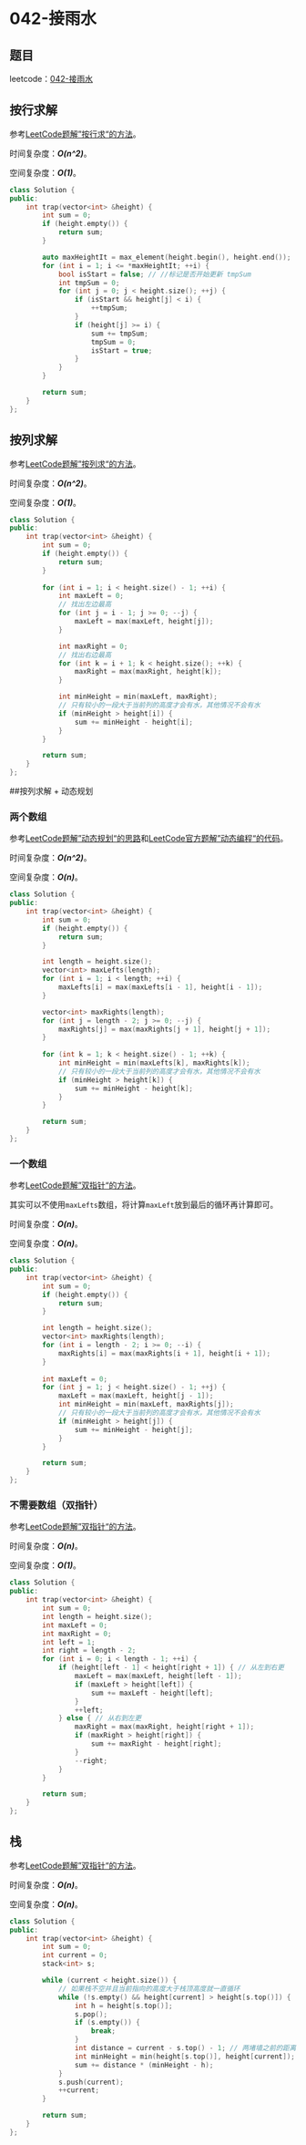 # 042-接雨水

## 题目

leetcode：[042-接雨水](https://leetcode-cn.com/problems/trapping-rain-water/)

## 按行求解

参考[LeetCode题解”按行求“的方法](https://leetcode-cn.com/problems/trapping-rain-water/solution/xiang-xi-tong-su-de-si-lu-fen-xi-duo-jie-fa-by-w-8/)。

时间复杂度：***O(n^2)***。

空间复杂度：***O(1)***。

```c++
class Solution {
public:
    int trap(vector<int> &height) {
        int sum = 0;
        if (height.empty()) {
            return sum;
        }

        auto maxHeightIt = max_element(height.begin(), height.end());
        for (int i = 1; i <= *maxHeightIt; ++i) {
            bool isStart = false; // //标记是否开始更新 tmpSum
            int tmpSum = 0;
            for (int j = 0; j < height.size(); ++j) {
                if (isStart && height[j] < i) {
                    ++tmpSum;
                }
                if (height[j] >= i) {
                    sum += tmpSum;
                    tmpSum = 0;
                    isStart = true;
                }
            }
        }

        return sum;
    }
};
```

## 按列求解

参考[LeetCode题解”按列求“的方法](https://leetcode-cn.com/problems/trapping-rain-water/solution/xiang-xi-tong-su-de-si-lu-fen-xi-duo-jie-fa-by-w-8/)。

时间复杂度：***O(n^2)***。

空间复杂度：***O(1)***。

```c++
class Solution {
public:
    int trap(vector<int> &height) {
        int sum = 0;
        if (height.empty()) {
            return sum;
        }
        
        for (int i = 1; i < height.size() - 1; ++i) {
            int maxLeft = 0;
            // 找出左边最高
            for (int j = i - 1; j >= 0; --j) {
                maxLeft = max(maxLeft, height[j]);
            }

            int maxRight = 0;
            // 找出右边最高
            for (int k = i + 1; k < height.size(); ++k) {
                maxRight = max(maxRight, height[k]);
            }

            int minHeight = min(maxLeft, maxRight);
            // 只有较小的一段大于当前列的高度才会有水，其他情况不会有水
            if (minHeight > height[i]) {
                sum += minHeight - height[i];
            }
        }

        return sum;
    }
};
```

##按列求解 + 动态规划

### 两个数组

参考[LeetCode题解”动态规划“的思路](https://leetcode-cn.com/problems/trapping-rain-water/solution/xiang-xi-tong-su-de-si-lu-fen-xi-duo-jie-fa-by-w-8/)和[LeetCode官方题解”动态编程“的代码](https://leetcode-cn.com/problems/trapping-rain-water/solution/jie-yu-shui-by-leetcode/)。

时间复杂度：***O(n^2)***。

空间复杂度：***O(n)***。

```c++
class Solution {
public:
    int trap(vector<int> &height) {
        int sum = 0;
        if (height.empty()) {
            return sum;
        }

        int length = height.size();
        vector<int> maxLefts(length);
        for (int i = 1; i < length; ++i) {
            maxLefts[i] = max(maxLefts[i - 1], height[i - 1]);
        }

        vector<int> maxRights(length);
        for (int j = length - 2; j >= 0; --j) {
            maxRights[j] = max(maxRights[j + 1], height[j + 1]);
        }
        
        for (int k = 1; k < height.size() - 1; ++k) {
            int minHeight = min(maxLefts[k], maxRights[k]);
            // 只有较小的一段大于当前列的高度才会有水，其他情况不会有水
            if (minHeight > height[k]) {
                sum += minHeight - height[k];
            }
        }

        return sum;
    }
};
```

### 一个数组

参考[LeetCode题解”双指针“的方法](https://leetcode-cn.com/problems/trapping-rain-water/solution/xiang-xi-tong-su-de-si-lu-fen-xi-duo-jie-fa-by-w-8/)。

其实可以不使用`maxLefts`数组，将计算`maxLeft`放到最后的循环再计算即可。

时间复杂度：***O(n)***。

空间复杂度：***O(n)***。

```c++
class Solution {
public:
    int trap(vector<int> &height) {
        int sum = 0;
        if (height.empty()) {
            return sum;
        }

        int length = height.size();
        vector<int> maxRights(length);
        for (int i = length - 2; i >= 0; --i) {
            maxRights[i] = max(maxRights[i + 1], height[i + 1]);
        }
        
        int maxLeft = 0;
        for (int j = 1; j < height.size() - 1; ++j) {
            maxLeft = max(maxLeft, height[j - 1]);
            int minHeight = min(maxLeft, maxRights[j]);
            // 只有较小的一段大于当前列的高度才会有水，其他情况不会有水
            if (minHeight > height[j]) {
                sum += minHeight - height[j];
            }
        }

        return sum;
    }
};
```

### 不需要数组（双指针）

参考[LeetCode题解”双指针“的方法](https://leetcode-cn.com/problems/trapping-rain-water/solution/xiang-xi-tong-su-de-si-lu-fen-xi-duo-jie-fa-by-w-8/)。

时间复杂度：***O(n)***。

空间复杂度：***O(1)***。

```c++
class Solution {
public:
    int trap(vector<int> &height) {
        int sum = 0;
        int length = height.size();
        int maxLeft = 0;
        int maxRight = 0;
        int left = 1;
        int right = length - 2;
        for (int i = 0; i < length - 1; ++i) {
            if (height[left - 1] < height[right + 1]) { // 从左到右更
                maxLeft = max(maxLeft, height[left - 1]);
                if (maxLeft > height[left]) {
                    sum += maxLeft - height[left];
                }
                ++left;
            } else { // 从右到左更
                maxRight = max(maxRight, height[right + 1]);
                if (maxRight > height[right]) {
                    sum += maxRight - height[right];
                }
                --right;
            }
        }

        return sum;
    }
};
```

## 栈

参考[LeetCode题解”双指针“的方法](https://leetcode-cn.com/problems/trapping-rain-water/solution/xiang-xi-tong-su-de-si-lu-fen-xi-duo-jie-fa-by-w-8/)。

时间复杂度：***O(n)***。

空间复杂度：***O(n)***。

```c++
class Solution {
public:
    int trap(vector<int> &height) {
        int sum = 0;
        int current = 0;
        stack<int> s;

        while (current < height.size()) {
            // 如果栈不空并且当前指向的高度大于栈顶高度就一直循环
            while (!s.empty() && height[current] > height[s.top()]) {
                int h = height[s.top()];
                s.pop();
                if (s.empty()) {
                    break;
                }
                int distance = current - s.top() - 1; // 两堵墙之前的距离
                int minHeight = min(height[s.top()], height[current]);
                sum += distance * (minHeight - h);
            }
            s.push(current);
            ++current;
        }

        return sum;
    }
};
```

